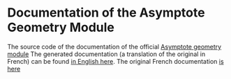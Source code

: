 # Documentation of the Asymptote Geometry Module 

The source code of the documentation of the official [Asymptote geometry module](https://github.com/vectorgraphics/asymptote/blob/master/base/geometry.asy)
The generated documentation (a translation of the original in French) can be found [in English here](https://github.com/pivaldi/asymptote-geometry-documentation/blob/master/tex/geometry_en.pdf).
The original French documentation [is here](https://github.com/pivaldi/asymptote-geometry-documentation/blob/master/tex/geometry_fr.pdf)
